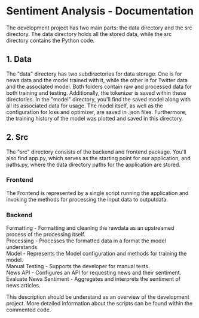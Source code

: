 # Sentiment Analysis - Documentation
The development project has two main parts: the data directory and the src directory. The data directory holds all the stored data, while the src directory contains the Python code.

## 1. Data
The "data" directory has two subdirectories for data storage. One is for news data and the model trained with it, while the other is for Twitter data and the associated model. Both folders contain raw and processed data for both training and testing. Additionally, the tokenizer is saved within these directories.
In the "model" directory, you'll find the saved model along with all its associated data for usage. The model itself, as well as the configuration for loss and optimizer, are saved in .json files. Furthermore, the training history of the model was plotted and saved in this directory.

## 2. Src
The "src" directory consists of the backend and frontend package. You'll also find app.py, which serves as the starting point for our application, and paths.py, where the data directory paths for the application are stored.
### Frontend
The Frontend is represented by a single script running the application and invoking the methods for processing the input data to outputdata.
### Backend
Formatting - Formatting and cleaning the rawdata as an upstreamed process of the processing itself.  
Processing - Processes the formatted data in a format the model understands.  
Model - Represents the Model configuration and methods for training the model.  
Manual Testing - Supports the developer for manual tests.  
News API - Configures an API for requesting news and their sentiment.  
Evaluate News Sentiment - Aggregates and interprets the sentiment of news articles.

This description should be understand as an overview of the development project. More detailed information about the scripts can be found within the commented code.
